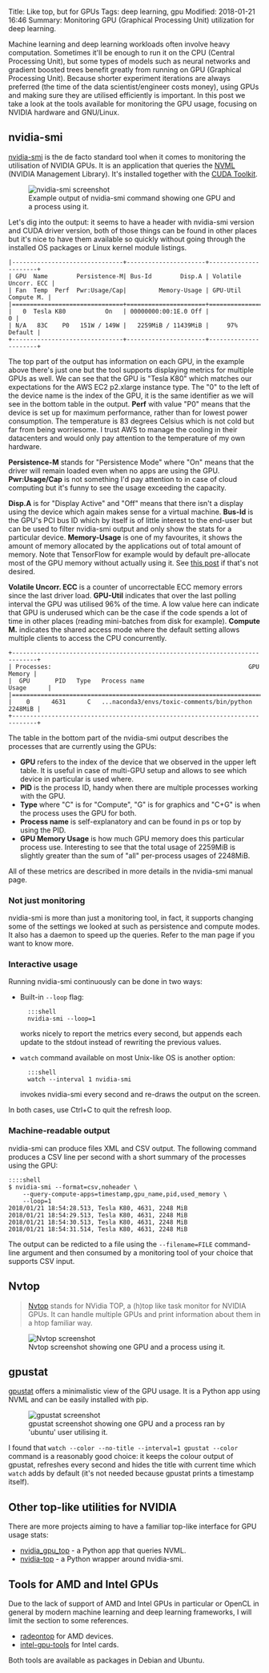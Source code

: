 Title: Like top, but for GPUs
Tags: deep learning, gpu
Modified: 2018-01-21 16:46
Summary: Monitoring GPU (Graphical Processing Unit) utilization for deep learning.

Machine learning and deep learning workloads often involve heavy computation. Sometimes it'll be enough to run it
on the CPU (Central Processing Unit), but some types of models such as neural networks and gradient boosted trees
benefit greatly from running on GPU (Graphical Processing Unit). Because shorter experiment iterations are always
preferred (the time of the data scientist/engineer costs money), using GPUs and making sure they are utilised
efficiently is important. In this post we take a look at the tools available for monitoring the GPU usage, focusing
on NVIDIA hardware and GNU/Linux.

## nvidia-smi

[nvidia-smi](https://developer.nvidia.com/nvidia-system-management-interface) is the de facto standard tool when it
comes to monitoring the utilisation of NVIDIA GPUs. It is an application that queries the
[NVML](https://developer.nvidia.com/nvidia-management-library-nvml) (NVIDIA Management Library).
It's installed together with the [CUDA Toolkit](https://developer.nvidia.com/cuda-downloads).

<figure>
  <img src="{attach}static/images/nvidia-smi-screenshot.png" alt="nvidia-smi screenshot"/>
  <figcaption>Example output of nvidia-smi command showing one GPU and a process using it.</figcaption>
</figure>

Let's dig into the output: it seems to have a header with nvidia-smi version and CUDA driver version, both of those
things can be found in other places but it's nice to have them available so quickly without going through the
installed OS packages or Linux kernel module listings.

    |-------------------------------+----------------------+----------------------+
    | GPU  Name        Persistence-M| Bus-Id        Disp.A | Volatile Uncorr. ECC |
    | Fan  Temp  Perf  Pwr:Usage/Cap|         Memory-Usage | GPU-Util  Compute M. |
    |===============================+======================+======================|
    |   0  Tesla K80           On   | 00000000:00:1E.0 Off |                    0 |
    | N/A   83C    P0   151W / 149W |   2259MiB / 11439MiB |     97%      Default |
    +-------------------------------+----------------------+----------------------+

The top part of the output has information on each GPU, in the example above there's just one but the
tool supports displaying metrics for multiple GPUs as well. We can see that the GPU is "Tesla K80" which matches
our expectations for the AWS EC2 p2.xlarge instance type. The "0" to the left of the device name is the index
of the GPU, it is the same identifier as we will see in the bottom table in the output. **Perf** with value "P0"
means that the device is set up for maximum performance, rather than for lowest power consumption. The temperature
is 83 degrees Celsius which is not cold but far from being worriesome. I trust AWS to manage the cooling in their
datacenters and would only pay attention to the temperature of my own hardware.

**Persistence-M** stands for "Persistence Mode" where "On" means that the driver will remain loaded even when no apps
are using the GPU. **Pwr:Usage/Cap** is not something I'd pay attention to in case of cloud computing but it's funny
to see the usage exceeding the capacity.

**Disp.A** is for "Display Active" and "Off" means that there isn't a display using the device which again makes sense
for a virtual machine. **Bus-Id** is the GPU's PCI bus ID which by itself is of little interest to the end-user but can
be used to filter nvidia-smi output and only show the stats for a particular device. **Memory-Usage** is one of my
favourites, it shows the amount of memory allocated by the applications out of total amount of memory. Note that
TensorFlow for example would by default pre-allocate most of the GPU memory without actually using it. See
[this post](https://stackoverflow.com/questions/34199233/how-to-prevent-tensorflow-from-allocating-the-totality-of-a-gpu-memory)
if that's not desired.

**Volatile Uncorr. ECC** is a counter of uncorrectable ECC memory errors since the last driver load. **GPU-Util**
indicates that over the last polling interval the GPU was utilised 96% of the time. A low value here can indicate that
GPU is underused which can be the case if the code spends a lot of time in other places (reading mini-batches
from disk for example). **Compute M.** indicates the shared access mode where the default setting allows multiple
clients to access the CPU concurrently.

    +-----------------------------------------------------------------------------+
    | Processes:                                                       GPU Memory |
    |  GPU       PID   Type   Process name                             Usage      |
    |=============================================================================|
    |    0      4631      C   ...naconda3/envs/toxic-comments/bin/python  2248MiB |
    +-----------------------------------------------------------------------------+

The table in the bottom part of the nvidia-smi output describes the processes that are currently using the GPUs:

* **GPU** refers to the index of the device that we observed in the upper left table. It is useful in case of multi-GPU
  setup and allows to see which device in particular is used where.
* **PID** is the process ID, handy when there are multiple processes working with the GPU.
* **Type** where "C" is for "Compute", "G" is for graphics and "C+G" is when the process uses the GPU for both.
* **Process name** is self-explanatory and can be found in ps or top by using the PID.
* **GPU Memory Usage** is how much GPU memory does this particular process use. Interesting to see that the total usage
  of 2259MiB is slightly greater than the sum of "all" per-process usages of 2248MiB.

All of these metrics are described in more details in the nvidia-smi manual page.

### Not just monitoring

nvidia-smi is more than just a monitoring tool, in fact, it supports changing some of the settings we looked at such as
persistence and compute modes. It also has a daemon to speed up the queries. Refer to the man page if you want to know
more.

### Interactive usage

Running nvidia-smi continuously can be done in two ways:

* Built-in `--loop` flag:

        :::shell
        nvidia-smi --loop=1

    works nicely to report the metrics every second, but appends each update to the stdout instead
    of rewriting the previous values.

* `watch` command available on most Unix-like OS is another option:

        :::shell
        watch --interval 1 nvidia-smi

    invokes nvidia-smi every second and re-draws the output on the screen.

In both cases, use Ctrl+C to quit the refresh loop.

### Machine-readable output

nvidia-smi can produce files XML and CSV output. The following command produces a CSV line per second with a short
summary of the processes using the GPU:

    ::::shell
    $ nvidia-smi --format=csv,noheader \
        --query-compute-apps=timestamp,gpu_name,pid,used_memory \
        --loop=1
    2018/01/21 18:54:28.513, Tesla K80, 4631, 2248 MiB
    2018/01/21 18:54:29.513, Tesla K80, 4631, 2248 MiB
    2018/01/21 18:54:30.513, Tesla K80, 4631, 2248 MiB
    2018/01/21 18:54:31.514, Tesla K80, 4631, 2248 MiB

The output can be redicted to a file using the `--filename=FILE` command-line argument and then consumed by a
monitoring tool of your choice that supports CSV input.

## Nvtop

> [Nvtop](https://github.com/Syllo/nvtop) stands for NVidia TOP, a (h)top like task monitor for
> NVIDIA GPUs. It can handle multiple GPUs and print information about them in a htop familiar way.

<figure>
  <img src="{attach}static/images/nvtop-screenshot.png" alt="Nvtop screenshot"/>
  <figcaption>Nvtop screenshot showing one GPU and a process using it.</figcaption>
</figure>

## gpustat

[gpustat](https://github.com/wookayin/gpustat) offers a minimalistic view of the GPU usage. It is a Python app
using NVML and can be easily installed with pip.

<figure>
  <img src="{attach}static/images/gpustat-screenshot.png" alt="gpustat screenshot"/>
  <figcaption>gpustat screenshot showing one GPU and a process ran by 'ubuntu' user utilising it.</figcaption>
</figure>

I found that
`watch --color --no-title --interval=1 gpustat --color` command is a reasonably good choice: it keeps the colour
output of gpustat, refreshes every second and hides the title with current time which `watch` adds by default
(it's not needed because gpustat prints a timestamp itself).

## Other top-like utilities for NVIDIA

There are more projects aiming to have a familiar top-like interface for GPU usage stats:

* [nvidia_gpu_top](https://github.com/JesseBuesking/nvidia_gpu_top) - a Python app that queries NVML.
* [nvidia-top](https://github.com/abhishekbajpayee/nvidia-top) - a Python wrapper around nvidia-smi.

## Tools for AMD and Intel GPUs

Due to the lack of support of AMD and Intel GPUs in particular or OpenCL in general by modern machine learning
and deep learning frameworks, I will limit the section to some references.

* [radeontop](https://github.com/clbr/radeontop) for AMD devices.
* [intel-gpu-tools](https://01.org/linuxgraphics) for Intel cards.

Both tools are available as packages in Debian and Ubuntu.
